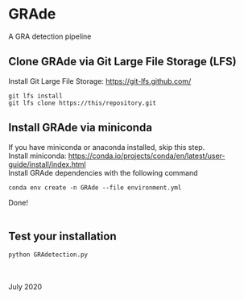 # GRAde
A GRA detection pipeline

## Clone GRAde via Git Large File Storage (LFS) 
Install Git Large File Storage: https://git-lfs.github.com/
```
git lfs install
git lfs clone https://this/repository.git
```

## Install GRAde via miniconda
If you have miniconda or anaconda installed, skip this step.
<br>
Install miniconda: https://conda.io/projects/conda/en/latest/user-guide/install/index.html 
<br>
Install GRAde dependencies with the following command
```
conda env create -n GRAde --file environment.yml
```
Done!
<br><br>

## Test your installation
```
python GRAdetection.py 
```
<br><br>
July 2020
